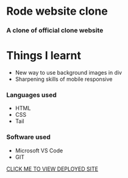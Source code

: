 # Rode website clone

### A clone of official clone website

# Things I learnt

* New way to use background images in div
* Sharpening skills of mobile responsive

### Languages used

* HTML
* CSS
* Tail

### Software used

* Microsoft VS Code
* GIT





[CLICK ME TO VIEW DEPLOYED SITE](https://darling-gelato-04f635.netlify.app/)
